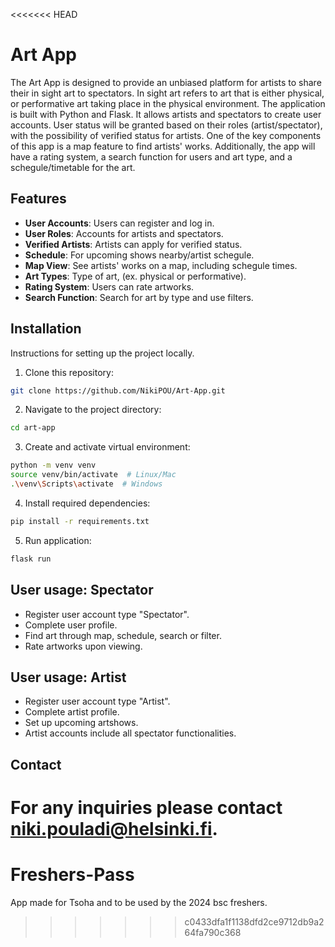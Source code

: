 <<<<<<< HEAD
# Art App
The Art App is designed to provide an unbiased platform for artists to share their in sight art to spectators.
In sight art refers to art that is either physical, or performative art taking place in the physical environment.
The application is built with Python and Flask. It allows artists and spectators to create user accounts. 
User status will be granted based on their roles (artist/spectator), with the possibility of verified status for artists.
One of the key components of this app is a map feature to find artists' works. Additionally, the app will have a rating system, 
a search function for users and art type, and a schegule/timetable for the art.

## Features

- **User Accounts**: Users can register and log in.
- **User Roles**: Accounts for artists and spectators.
- **Verified Artists**: Artists can apply for verified status.
- **Schedule**: For upcoming shows nearby/artist schegule.
- **Map View**: See artists' works on a map, including schegule times.
- **Art Types**: Type of art, (ex. physical or performative).
- **Rating System**: Users can rate artworks.
- **Search Function**: Search for art by type and use filters.

## Installation
Instructions for setting up the project locally.

1. Clone this repository:
```sh
git clone https://github.com/NikiPOU/Art-App.git
```
2. Navigate to the project directory:
```sh
cd art-app
```
3. Create and activate virtual environment:
```sh
python -m venv venv
source venv/bin/activate  # Linux/Mac
.\venv\Scripts\activate  # Windows
```
4. Install required dependencies:
```sh
pip install -r requirements.txt
```
5. Run application:
```sh
flask run
```

## User usage: Spectator
- Register user account type "Spectator".
- Complete user profile.
- Find art through map, schedule, search or filter.
- Rate artworks upon viewing.

## User usage: Artist
- Register user account type "Artist".
- Complete artist profile.
- Set up upcoming artshows.
- Artist accounts include all spectator functionalities.

## Contact
For any inquiries please contact niki.pouladi@helsinki.fi.
=======
# Freshers-Pass
App made for Tsoha and to be used by the 2024 bsc freshers.
>>>>>>> c0433dfa1f1138dfd2ce9712db9a264fa790c368

